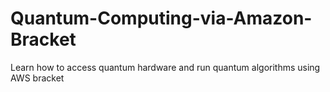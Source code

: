 # Quantum-Computing-via-Amazon-Bracket
Learn how to access quantum hardware and run quantum algorithms using AWS bracket
